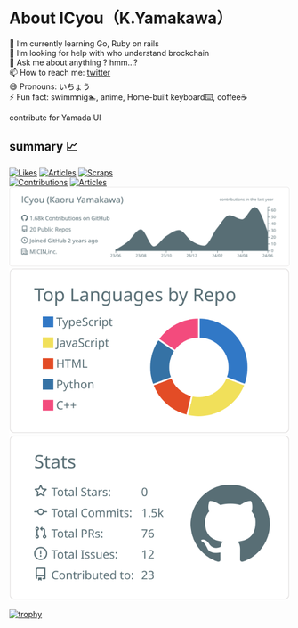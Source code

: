 # About lCyou（K.Yamakawa）
🌱 I’m currently learning Go, Ruby on rails<br>
🤔 I’m looking for help with who understand brockchain<br>
💬 Ask me about anything ? hmm...?<br>
📫 How to reach me: <a href="https://x.com/lCyo_u">twitter</a><br>
😄 Pronouns: いちょう<br>
⚡ Fun fact: swimmnig🏊, anime, Home-built keyboard⌨️, coffee☕️<br>

contribute for Yamada UI

## summary 📈
[![Likes](https://badgen.org/img/zenn/lcyou/likes?style=plastic)](https://zenn.dev/lcyou)
[![Articles](https://badgen.org/img/zenn/lcyou/articles?style=plastic)](https://zenn.dev/lcyou)
[![Scraps](https://badgen.org/img/zenn/lcyou/scraps?style=plastic)](https://zenn.dev/lcyou?tab=scraps)
<br>
[![Contributions](https://badgen.org/img/qiita/lcyou/contributions?style=plastic)](https://qiita.com/lcyou)
[![Articles](https://badgen.org/img/qiita/lcyou/articles?style=plastic)](https://qiita.com/lcyou)
<br>
[![](https://raw.githubusercontent.com/lCyou/lCyou/main/profile-summary-card-output/default/0-profile-details.svg)](https://github.com/vn7n24fzkq/github-profile-summary-cards)
[![](https://raw.githubusercontent.com/lCyou/lCyou/main/profile-summary-card-output/default/1-repos-per-language.svg)](https://github.com/vn7n24fzkq/github-profile-summary-cards) 
[![](https://raw.githubusercontent.com/lCyou/lCyou/main/profile-summary-card-output/default/3-stats.svg)](https://github.com/vn7n24fzkq/github-profile-summary-cards) 

[![trophy](https://github-profile-trophy.vercel.app/?username=lCyou&theme=onedark&column=7)](https://github.com/ryo-ma/github-profile-trophy)
